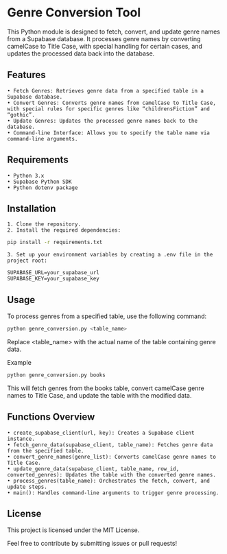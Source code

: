 # Genre Conversion Tool

This Python module is designed to fetch, convert, and update genre names from a Supabase database. It processes genre names by converting camelCase to Title Case, with special handling for certain cases, and updates the processed data back into the database.

## Features

	• Fetch Genres: Retrieves genre data from a specified table in a Supabase database.
	• Convert Genres: Converts genre names from camelCase to Title Case, with special rules for specific genres like “childrensFiction” and “gothic”.
	• Update Genres: Updates the processed genre names back to the database.
	• Command-line Interface: Allows you to specify the table name via command-line arguments.

## Requirements

	• Python 3.x
	• Supabase Python SDK
	• Python dotenv package

## Installation

	1. Clone the repository.
	2. Install the required dependencies:

```bash
pip install -r requirements.txt
```

	3. Set up your environment variables by creating a .env file in the project root:

```
SUPABASE_URL=your_supabase_url
SUPABASE_KEY=your_supabase_key
```


## Usage

To process genres from a specified table, use the following command:

```bash
python genre_conversion.py <table_name>
```

Replace <table_name> with the actual name of the table containing genre data.

Example

```bash
python genre_conversion.py books
```

This will fetch genres from the books table, convert camelCase genre names to Title Case, and update the table with the modified data.

## Functions Overview

	• create_supabase_client(url, key): Creates a Supabase client instance.
	• fetch_genre_data(supabase_client, table_name): Fetches genre data from the specified table.
	• convert_genre_names(genre_list): Converts camelCase genre names to Title Case.
	• update_genre_data(supabase_client, table_name, row_id, converted_genres): Updates the table with the converted genre names.
	• process_genres(table_name): Orchestrates the fetch, convert, and update steps.
	• main(): Handles command-line arguments to trigger genre processing.

## License

This project is licensed under the MIT License.

Feel free to contribute by submitting issues or pull requests!

